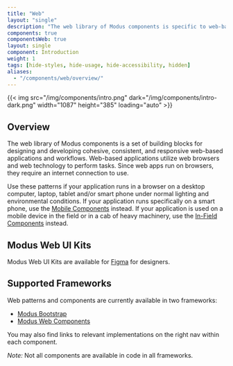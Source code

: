 ```yaml
---
title: "Web"
layout: "single"
description: "The web library of Modus components is specific to web-based applications."
components: true
componentsWeb: true
layout: single
component: Introduction
weight: 1
tags: [hide-styles, hide-usage, hide-accessibility, hidden]
aliases:
  - "/components/web/overview/"
---
```


<style>
header .nav-item {
  display: none !important;
}
article .nav-tabs {
  display: none !important;
  opacity: 0;
}
</style>

{{< img src="/img/components/intro.png" dark="/img/components/intro-dark.png" width="1087" height="385" loading="auto" >}}

## Overview

The web library of Modus components is a set of building blocks for designing and developing cohesive, consistent, and responsive web-based applications and workflows. Web-based applications utilize web browsers and web technology to perform tasks. Since web apps run on browsers, they require an internet connection to use.

Use these patterns if your application runs in a browser on a desktop computer, laptop, tablet and/or smart phone under normal lighting and environmental conditions. If your application runs specifically on a smart phone, use the [Mobile Components](/components/mobile/) instead. If your application is used on a mobile device in the field or in a cab of heavy machinery, use the [In-Field Components](/components/in-field/) instead.

## Modus Web UI Kits

Modus Web UI Kits are available for [Figma](/figma/) for designers.

## Supported Frameworks

Web patterns and components are currently available in two frameworks:

- [Modus Bootstrap](https://modus-bootstrap.trimble.com)
- [Modus Web Components](https://modus-web-components.trimble.com/?path=/story/introduction-welcome--page)

You may also find links to relevant implementations on the right nav within each component.

_Note:_ Not all components are available in code in all frameworks.
